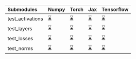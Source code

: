 | Submodules       | Numpy                                                                                                                           | Torch                                                                                                                           | Jax                                                                                                                             | Tensorflow                                                                                                                      |
|:-----------------|:--------------------------------------------------------------------------------------------------------------------------------|:--------------------------------------------------------------------------------------------------------------------------------|:--------------------------------------------------------------------------------------------------------------------------------|:--------------------------------------------------------------------------------------------------------------------------------|
| test_activations | <a href="https://github.com/unifyai/ivy/runs/7953435382?check_suite_focus=true" rel="noopener noreferrer" target="_blank">⌛</a> | <a href="https://github.com/unifyai/ivy/runs/7953435979?check_suite_focus=true" rel="noopener noreferrer" target="_blank">⌛</a> | <a href="https://github.com/unifyai/ivy/runs/7953436604?check_suite_focus=true" rel="noopener noreferrer" target="_blank">⌛</a> | <a href="https://github.com/unifyai/ivy/runs/7953437189?check_suite_focus=true" rel="noopener noreferrer" target="_blank">⌛</a> |
| test_layers      | <a href="https://github.com/unifyai/ivy/runs/7953435546?check_suite_focus=true" rel="noopener noreferrer" target="_blank">⌛</a> | <a href="https://github.com/unifyai/ivy/runs/7953436136?check_suite_focus=true" rel="noopener noreferrer" target="_blank">⌛</a> | <a href="https://github.com/unifyai/ivy/runs/7953436737?check_suite_focus=true" rel="noopener noreferrer" target="_blank">⌛</a> | <a href="https://github.com/unifyai/ivy/runs/7953437334?check_suite_focus=true" rel="noopener noreferrer" target="_blank">⌛</a> |
| test_losses      | <a href="https://github.com/unifyai/ivy/runs/7953435698?check_suite_focus=true" rel="noopener noreferrer" target="_blank">⌛</a> | <a href="https://github.com/unifyai/ivy/runs/7953436277?check_suite_focus=true" rel="noopener noreferrer" target="_blank">⌛</a> | <a href="https://github.com/unifyai/ivy/runs/7953436899?check_suite_focus=true" rel="noopener noreferrer" target="_blank">⌛</a> | <a href="https://github.com/unifyai/ivy/runs/7953437513?check_suite_focus=true" rel="noopener noreferrer" target="_blank">⌛</a> |
| test_norms       | <a href="https://github.com/unifyai/ivy/runs/7953435823?check_suite_focus=true" rel="noopener noreferrer" target="_blank">⌛</a> | <a href="https://github.com/unifyai/ivy/runs/7953436431?check_suite_focus=true" rel="noopener noreferrer" target="_blank">⌛</a> | <a href="https://github.com/unifyai/ivy/runs/7953437039?check_suite_focus=true" rel="noopener noreferrer" target="_blank">⌛</a> | <a href="https://github.com/unifyai/ivy/runs/7953437688?check_suite_focus=true" rel="noopener noreferrer" target="_blank">⌛</a> |